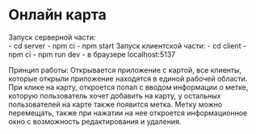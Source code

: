 # Онлайн карта
Запуск серверной части:    
    - cd server
    - npm ci
    - npm start
Запуск клиентской части:
    - cd client
    - npm ci
    - npm run dev
    - в браузере localhost:5137

Принцип работы: 
    Открывается приложение с картой, все клиенты, которые открыли приложение находятся в единой рабочей области.
    При клике на карту, откроется попап с вводом информации о метке, которую пользователь хочет добавить на карту, у остальных пользователей на карте также появится метка.
    Метку можно перемещать, также при нажатии на нее откроется информационное окно с возможность редактирования и удаления. 